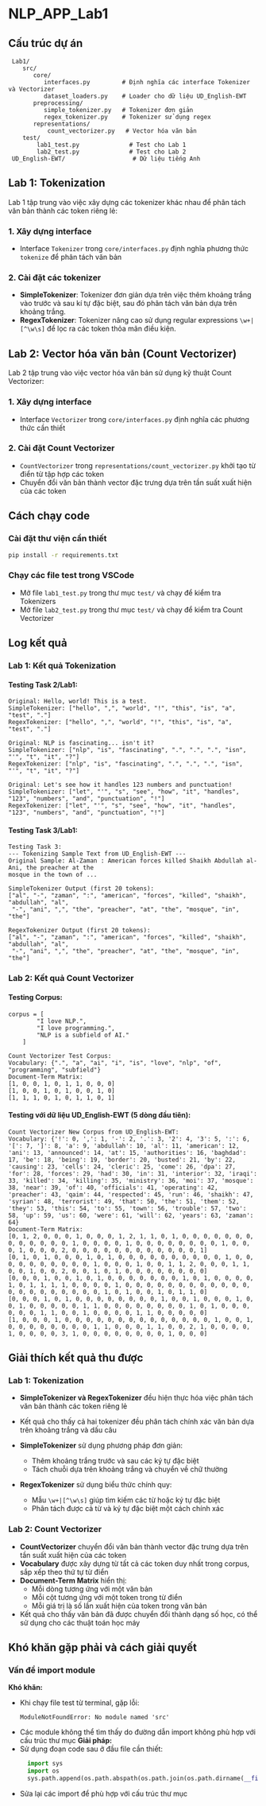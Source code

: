 ﻿# NLP_APP_Lab1
## Cấu trúc dự án
```
 Lab1/
    src/
       core/
          interfaces.py         # Định nghĩa các interface Tokenizer và Vectorizer
          dataset_loaders.py    # Loader cho dữ liệu UD_English-EWT
       preprocessing/
          simple_tokenizer.py   # Tokenizer đơn giản
          regex_tokenizer.py    # Tokenizer sử dụng regex
       representations/
           count_vectorizer.py   # Vector hóa văn bản
    test/
        lab1_test.py              # Test cho Lab 1
        lab2_test.py              # Test cho Lab 2
 UD_English-EWT/                   # Dữ liệu tiếng Anh
```

## Lab 1: Tokenization

Lab 1 tập trung vào việc xây dựng các tokenizer khác nhau để phân tách văn bản thành các token riêng lẻ:

### 1. Xây dựng interface
- Interface `Tokenizer` trong `core/interfaces.py` định nghĩa phương thức `tokenize` để phân tách văn bản

### 2. Cài đặt các tokenizer
- **SimpleTokenizer**: Tokenizer đơn giản dựa trên việc thêm khoảng trắng vào trước và sau kí tự đặc biệt, sau đó phân tách văn bản dựa trên khoảng trắng.
- **RegexTokenizer**: Tokenizer nâng cao sử dụng regular expressions `\w+|[^\w\s]` để lọc ra các token thỏa mãn điều kiện.

## Lab 2: Vector hóa văn bản (Count Vectorizer)

Lab 2 tập trung vào việc vector hóa văn bản sử dụng kỹ thuật Count Vectorizer:

### 1. Xây dựng interface
- Interface `Vectorizer` trong `core/interfaces.py` định nghĩa các phương thức cần thiết

### 2. Cài đặt Count Vectorizer
- `CountVectorizer` trong `representations/count_vectorizer.py` khởi tạo từ điển từ tập hợp các token
- Chuyển đổi văn bản thành vector đặc trưng dựa trên tần suất xuất hiện của các token

## Cách chạy code

### Cài đặt thư viện cần thiết
```bash
pip install -r requirements.txt
```

### Chạy các file test trong VSCode
- Mở file `lab1_test.py` trong thư mục `test/` và chạy để kiểm tra Tokenizers
- Mở file `lab2_test.py` trong thư mục `test/` và chạy để kiểm tra Count Vectorizer

## Log kết quả
### Lab 1: Kết quả Tokenization
#### Testing Task 2/Lab1:

```
Original: Hello, world! This is a test.
SimpleTokenizer: ["hello", ",", "world", "!", "this", "is", "a", "test", "."]
RegexTokenizer: ["hello", ",", "world", "!", "this", "is", "a", "test", "."]

Original: NLP is fascinating... isn't it?
SimpleTokenizer: ["nlp", "is", "fascinating", ".", ".", ".", "isn", "'", "t", "it", "?"]    
RegexTokenizer: ["nlp", "is", "fascinating", ".", ".", ".", "isn", "'", "t", "it", "?"]     

Original: Let's see how it handles 123 numbers and punctuation!
SimpleTokenizer: ["let", "'", "s", "see", "how", "it", "handles", "123", "numbers", "and", "punctuation", "!"]
RegexTokenizer: ["let", "'", "s", "see", "how", "it", "handles", "123", "numbers", "and", "punctuation", "!"]
```

#### Testing Task 3/Lab1:

```
Testing Task 3:
--- Tokenizing Sample Text from UD_English-EWT ---
Original Sample: Al-Zaman : American forces killed Shaikh Abdullah al-Ani, the preacher at the
mosque in the town of ...

SimpleTokenizer Output (first 20 tokens): 
["al", "-", "zaman", ":", "american", "forces", "killed", "shaikh", "abdullah", "al", 
 "-", "ani", ",", "the", "preacher", "at", "the", "mosque", "in", "the"]

RegexTokenizer Output (first 20 tokens): 
["al", "-", "zaman", ":", "american", "forces", "killed", "shaikh", "abdullah", "al", 
 "-", "ani", ",", "the", "preacher", "at", "the", "mosque", "in", "the"]
```

### Lab 2: Kết quả Count Vectorizer
#### Testing Corpus:

```
corpus = [
        "I love NLP.",
        "I love programming.",
        "NLP is a subfield of AI."
    ]

Count Vectorizer Test Corpus:
Vocabulary: {".", "a", "ai", "i", "is", "love", "nlp", "of", "programming", "subfield"}
Document-Term Matrix:
[1, 0, 0, 1, 0, 1, 1, 0, 0, 0]
[1, 0, 0, 1, 0, 1, 0, 0, 1, 0]
[1, 1, 1, 0, 1, 0, 1, 1, 0, 1]
```

#### Testing với dữ liệu UD_English-EWT (5 dòng đầu tiên):

```
Count Vectorizer New Corpus from UD_English-EWT:
Vocabulary: {'!': 0, ',': 1, '-': 2, '.': 3, '2': 4, '3': 5, ':': 6, '[': 7, ']': 8, 'a': 9, 'abdullah': 10, 'al': 11, 'american': 12, 'ani': 13, 'announced': 14, 'at': 15, 'authorities': 16, 'baghdad': 17, 'be': 18, 'being': 19, 'border': 20, 'busted': 21, 'by': 22, 'causing': 23, 'cells': 24, 'cleric': 25, 'come': 26, 'dpa': 27, 'for': 28, 'forces': 29, 'had': 30, 'in': 31, 'interior': 32, 'iraqi': 33, 'killed': 34, 'killing': 35, 'ministry': 36, 'moi': 37, 'mosque': 38, 'near': 39, 'of': 40, 'officials': 41, 'operating': 42, 'preacher': 43, 'qaim': 44, 'respected': 45, 'run': 46, 'shaikh': 47, 'syrian': 48, 'terrorist': 49, 'that': 50, 'the': 51, 'them': 52, 'they': 53, 'this': 54, 'to': 55, 'town': 56, 'trouble': 57, 'two': 58, 'up': 59, 'us': 60, 'were': 61, 'will': 62, 'years': 63, 'zaman': 64}
Document-Term Matrix:
[0, 1, 2, 0, 0, 0, 1, 0, 0, 0, 1, 2, 1, 1, 0, 1, 0, 0, 0, 0, 0, 0, 0, 0, 0, 0, 0, 0, 0, 1, 0, 0, 0, 0, 1, 0, 0, 0, 0, 0, 0, 0, 0, 1, 0, 0, 0, 1, 0, 0, 0, 2, 0, 0, 0, 0, 0, 0, 0, 0, 0, 0, 0, 0, 1]
[0, 1, 0, 1, 0, 0, 0, 1, 0, 1, 0, 0, 0, 0, 0, 0, 0, 0, 0, 0, 1, 0, 0, 0, 0, 0, 0, 0, 0, 0, 0, 1, 0, 0, 0, 1, 0, 0, 1, 1, 2, 0, 0, 0, 1, 1, 0, 0, 1, 0, 0, 2, 0, 0, 1, 0, 1, 0, 0, 0, 0, 0, 0, 0, 0]
[0, 0, 0, 1, 0, 0, 1, 0, 1, 0, 0, 0, 0, 0, 0, 0, 1, 0, 1, 0, 0, 0, 0, 1, 0, 1, 1, 1, 1, 0, 0, 0, 0, 1, 0, 0, 0, 0, 0, 0, 0, 0, 0, 0, 0, 0, 0, 0, 0, 0, 0, 0, 0, 0, 0, 1, 0, 1, 0, 0, 1, 0, 1, 1, 0]
[0, 0, 0, 1, 0, 1, 0, 0, 0, 0, 0, 0, 0, 0, 1, 0, 0, 1, 0, 0, 0, 1, 0, 0, 1, 0, 0, 0, 0, 0, 1, 1, 0, 0, 0, 0, 0, 0, 0, 0, 1, 0, 1, 0, 0, 0, 0, 0, 0, 1, 1, 0, 0, 1, 0, 0, 0, 0, 1, 1, 0, 0, 0, 0, 0]
[1, 0, 0, 0, 1, 0, 0, 0, 0, 0, 0, 0, 0, 0, 0, 0, 0, 0, 0, 1, 0, 0, 1, 0, 0, 0, 0, 0, 0, 0, 0, 1, 1, 0, 0, 0, 1, 1, 0, 0, 2, 1, 0, 0, 0, 0, 1, 0, 0, 0, 0, 3, 1, 0, 0, 0, 0, 0, 0, 0, 0, 1, 0, 0, 0]
```


## Giải thích kết quả thu được
### Lab 1: Tokenization
- **SimpleTokenizer và RegexTokenizer** đều hiện thực hóa việc phân tách văn bản thành các token riêng lẻ
- Kết quả cho thấy cả hai tokenizer đều phân tách chính xác văn bản dựa trên khoảng trắng và dấu câu
- **SimpleTokenizer** sử dụng phương pháp đơn giản:
  - Thêm khoảng trắng trước và sau các ký tự đặc biệt
  - Tách chuỗi dựa trên khoảng trắng và chuyển về chữ thường

- **RegexTokenizer** sử dụng biểu thức chính quy:
  - Mẫu `\w+|[^\w\s]` giúp tìm kiếm các từ hoặc ký tự đặc biệt
  - Phân tách được cả từ và ký tự đặc biệt một cách chính xác

### Lab 2: Count Vectorizer
- **CountVectorizer** chuyển đổi văn bản thành vector đặc trưng dựa trên tần suất xuất hiện của các token
- **Vocabulary** được xây dựng từ tất cả các token duy nhất trong corpus, sắp xếp theo thứ tự từ điển
- **Document-Term Matrix** hiển thị:
  - Mỗi dòng tương ứng với một văn bản
  - Mỗi cột tương ứng với một token trong từ điển
  - Mỗi giá trị là số lần xuất hiện của token trong văn bản
- Kết quả cho thấy văn bản đã được chuyển đổi thành dạng số học, có thể sử dụng cho các thuật toán học máy

## Khó khăn gặp phải và cách giải quyết
### Vấn đề import module
**Khó khăn:** 
- Khi chạy file test từ terminal, gặp lỗi:
  ```
  ModuleNotFoundError: No module named 'src'
  ```
- Các module không thể tìm thấy do đường dẫn import không phù hợp với cấu trúc thư mục
**Giải pháp:**
- Sử dụng đoạn code sau ở đầu file cần thiết:
  ```python
    import sys
    import os
    sys.path.append(os.path.abspath(os.path.join(os.path.dirname(__file__), '..')))
  ```
- Sửa lại các import để phù hợp với cấu trúc thư mục

